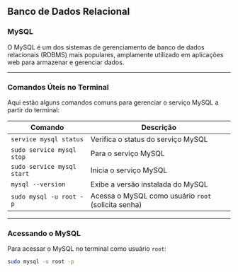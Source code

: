 ## Banco de Dados Relacional

### MySQL

O MySQL é um dos sistemas de gerenciamento de banco de dados relacionais (RDBMS) mais populares, amplamente utilizado em aplicações web para armazenar e gerenciar dados.

---

### Comandos Úteis no Terminal

Aqui estão alguns comandos comuns para gerenciar o serviço MySQL a partir do terminal:

| Comando                            | Descrição                                                   |
|------------------------------------|-------------------------------------------------------------|
| `service mysql status`             | Verifica o status do serviço MySQL                          |
| `sudo service mysql stop`          | Para o serviço MySQL                                        |
| `sudo service mysql start`         | Inicia o serviço MySQL                                      |
| `mysql --version`                  | Exibe a versão instalada do MySQL                           |
| `sudo mysql -u root -p`            | Acessa o MySQL como usuário `root` (solicita senha)         |

---

### Acessando o MySQL

Para acessar o MySQL no terminal como usuário `root`:

```bash
sudo mysql -u root -p
